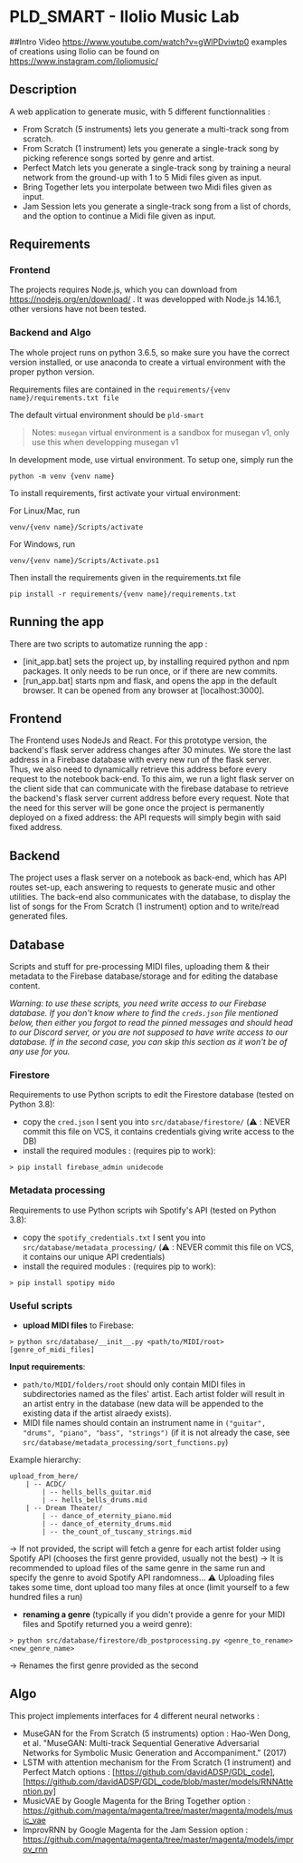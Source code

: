 # PLD_SMART - Ilolio Music Lab

##Intro Video
https://www.youtube.com/watch?v=gWlPDviwtp0
examples of creations using Ilolio can be found on
https://www.instagram.com/iloliomusic/

## Description

A web application to generate music, with 5 different functionnalities :
- From Scratch (5 instruments) lets you generate a multi-track song from scratch.
- From Scratch (1 instrument) lets you generate a single-track song by picking reference songs sorted by genre and artist.
- Perfect Match lets you generate a single-track song by training a neural network from the ground-up with 1 to 5 Midi files given as input.
- Bring Together lets you interpolate between two Midi files given as input.
- Jam Session lets you generate a single-track song from a list of chords, and the option to continue a Midi file given as input.

## Requirements

### Frontend

The projects requires Node.js, which you can download from https://nodejs.org/en/download/ .
It was developped with Node.js 14.16.1, other versions have not been tested.

### Backend and Algo

The whole project runs on python 3.6.5, so make sure you have the correct version installed, or use anaconda to create a virtual environment with the proper python version.

Requirements files are contained in the `requirements/{venv name}/requirements.txt file`

The default virtual environment should be `pld-smart`
> Notes: `musegan` virtual environment is a sandbox for musegan v1, only use this when developping musegan v1

In development mode, use virtual environment. To setup one, simply run the
```
python -m venv {venv name}
```

To install requirements, first activate your virtual environment:

For Linux/Mac, run
```
venv/{venv name}/Scripts/activate
```

For Windows, run
```
venv/{venv name}/Scripts/Activate.ps1
```

Then install the requirements given in the requirements.txt file
```
pip install -r requirements/{venv name}/requirements.txt
```


## Running the app

There are two scripts to automatize running the app :
- [init_app.bat] sets the project up, by installing required python and npm packages. It only needs to be run once, or if there are new commits.
- [run_app.bat] starts npm and flask, and opens the app in the default browser. It can be opened from any browser at [localhost:3000].


## Frontend

The Frontend uses NodeJs and React. For this prototype version, the backend's flask server address changes after 30 minutes. We store the last address in a Firebase database with every new run of the flask server. Thus, we also need to dynamically retrieve this address before every request to the notebook back-end. To this aim, we run a light flask server on the client side that can communicate with the firebase database to retrieve the backend's flask server current address before every request. Note that the need for this server will be gone once the project is permanently deployed on a fixed address: the API requests will simply begin with said fixed address.

## Backend

The project uses a flask server on a notebook as back-end, which has API routes set-up, each answering to requests to generate music and other utilities. The back-end also communicates with the database, to display the list of songs for the From Scratch (1 instrument) option and to write/read generated files.

## Database

Scripts and stuff for pre-processing MIDI files, uploading them & their metadata to the Firebase database/storage and for editing the database content.

*Warning: to use these scripts, you need write access to our Firebase database. If you don't know where to find the `creds.json` file mentioned below, 
then either you forgot to read the pinned messages and should head to our Discord server, or you are not supposed to have write access to our database.
If in the second case, you can skip this section as it won't be of any use for you.*

### Firestore
Requirements to use Python scripts to edit the Firestore database (tested on Python 3.8):
 - copy the `cred.json` I sent you into `src/database/firestore/` (:warning: : NEVER commit this file on VCS, it contains credentials giving write access to the DB)
 - install the required modules : (requires pip to work):
 ```shell script
> pip install firebase_admin unidecode
```

### Metadata processing
Requirements to use Python scripts wih Spotify's API (tested on Python 3.8):
 - copy the `spotify_credentials.txt` I sent you into `src/database/metadata_processing/` (:warning: : NEVER commit this file on VCS, it contains our unique API credentials)
 - install the required modules : (requires pip to work):
 ```shell script
> pip install spotipy mido
```

### Useful scripts
 - **upload MIDI files** to Firebase: 
 ```shell script
> python src/database/__init__.py <path/to/MIDI/root> [genre_of_midi_files]
```
**Input requirements**: 
 - `path/to/MIDI/folders/root` should only contain MIDI files in subdirectories named as the files' artist. 
Each artist folder will result in an artist entry in the database (new data will be appended to the existing data if the artist alraedy exists).
 - MIDI file names should contain an instrument name in `("guitar", "drums", "piano", "bass", "strings")` (if it is not already the case, see `src/database/metadata_processing/sort_functions.py`)

Example hierarchy:
```
upload_from_here/
    | -- ACDC/
        | -- hells_bells_guitar.mid    
        | -- hells_bells_drums.mid
    | -- Dream Theater/
        | -- dance_of_eternity_piano.mid
        | -- dance_of_eternity_drums.mid
        | -- the_count_of_tuscany_strings.mid
```

-> If not provided, the script will fetch a genre for each artist folder using Spotify API (chooses the first genre provided, usually not the best)
-> It is recommended to upload files of the same genre in the same run and specify the genre to avoid Spotify API randomness...
:warning: Uploading files takes some time, dont upload too many files at once (limit yourself to a few hundred files a run)


 - **renaming a genre** (typically if you didn't provide a genre for your MIDI files and Spotify returned you a weird genre):
```shell script
> python src/database/firestore/db_postprocessing.py <genre_to_rename> <new_genre_name>
```
-> Renames the first genre provided as the second


## Algo

This project implements interfaces for 4 different neural networks :
- MuseGAN for the From Scratch (5 instruments) option : Hao-Wen Dong, et al. "MuseGAN: Multi-track Sequential Generative Adversarial Networks for Symbolic Music Generation and 
Accompaniment." (2017)
- LSTM with attention mechanism for the  From Scratch (1 instrument) and Perfect Match options : [https://github.com/davidADSP/GDL_code], [https://github.com/davidADSP/GDL_code/blob/master/models/RNNAttention.py]
- MusicVAE by Google Magenta for the Bring Together option : https://github.com/magenta/magenta/tree/master/magenta/models/music_vae
- ImprovRNN by Google Magenta for the Jam Session option : https://github.com/magenta/magenta/tree/master/magenta/models/improv_rnn


